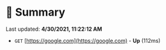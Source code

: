 # 📖 Summary
Last updated: **4/30/2021, 11:22:12 AM**

- `GET` [https://google.com](https://google.com) - **Up** (112ms)
